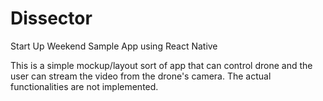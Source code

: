 # Dissector
Start Up Weekend Sample App using React Native

This is a simple mockup/layout sort of app that can control drone and the user can stream the video from the drone's camera.
The actual functionalities are not implemented. 
